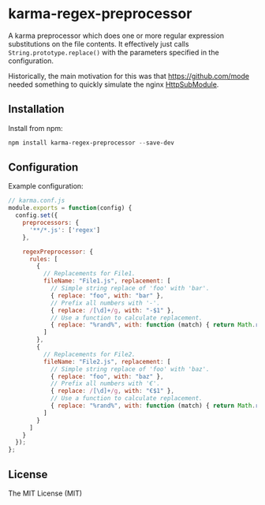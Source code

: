 karma-regex-preprocessor
========================

A karma preprocessor which does one or more regular expression substitutions on the file contents. It effectively just calls `String.prototype.replace()` with the parameters specified in the configuration.

Historically, the main motivation for this was that https://github.com/mode needed something to quickly simulate the nginx [HttpSubModule](http://wiki.nginx.org/HttpSubModule).


Installation
------------

Install from npm:

```powershell
npm install karma-regex-preprocessor --save-dev
```


Configuration
-------------

Example configuration:

```js
// karma.conf.js
module.exports = function(config) {
  config.set({
    preprocessors: {
      '**/*.js': ['regex']
    },

    regexPreprocessor: {
      rules: [
        {
          // Replacements for File1.
          fileName: "File1.js", replacement: [
            // Simple string replace of 'foo' with 'bar'.
            { replace: "foo", with: "bar" },
            // Prefix all numbers with '-'.
            { replace: /[\d]+/g, with: "-$1" },
            // Use a function to calculate replacement.
            { replace: "%rand%", with: function (match) { return Math.random() } }
          ]
        },
        {
          // Replacements for File2.
          fileName: "File2.js", replacement: [
            // Simple string replace of 'foo' with 'baz'.
            { replace: "foo", with: "baz" },
            // Prefix all numbers with '€'.
            { replace: /[\d]+/g, with: "€$1" },
            // Use a function to calculate replacement.
            { replace: "%rand%", with: function (match) { return Math.random()*5 } }
          ]
        }
      ]
    }
  });
};
```


License
-------

The MIT License (MIT)
